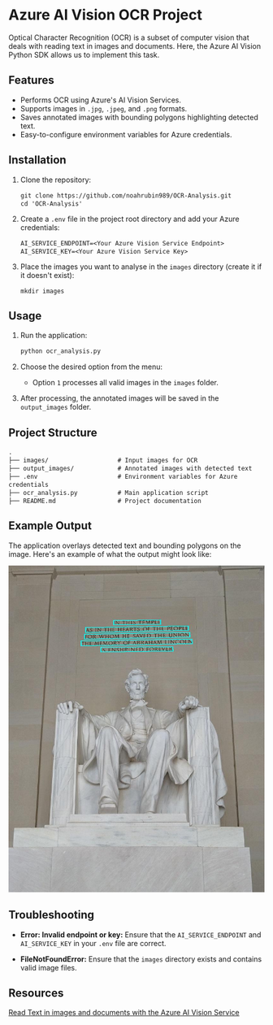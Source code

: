 # Azure AI Vision OCR Project

Optical Character Recognition (OCR) is a subset of computer vision that deals with reading text in images and documents. Here, the Azure AI Vision Python SDK allows us to implement this task.

## Features

- Performs OCR using Azure's AI Vision Services.
- Supports images in `.jpg`, `.jpeg`, and `.png` formats.
- Saves annotated images with bounding polygons highlighting detected text.
- Easy-to-configure environment variables for Azure credentials.

## Installation

1. Clone the repository:

   ```plaintext
   git clone https://github.com/noahrubin989/OCR-Analysis.git
   cd 'OCR-Analysis'
   ```

2. Create a `.env` file in the project root directory and add your Azure credentials:

   ```plaintext
   AI_SERVICE_ENDPOINT=<Your Azure Vision Service Endpoint>
   AI_SERVICE_KEY=<Your Azure Vision Service Key>
   ```

3. Place the images you want to analyse in the `images` directory (create it if it doesn't exist):

   ```plaintext
   mkdir images
   ```

## Usage

1. Run the application:

   ```bash
   python ocr_analysis.py
   ```

2. Choose the desired option from the menu:

   - Option `1` processes all valid images in the `images` folder.

3. After processing, the annotated images will be saved in the `output_images` folder.

## Project Structure

```plaintext
.
├── images/                   # Input images for OCR
├── output_images/            # Annotated images with detected text
├── .env                      # Environment variables for Azure credentials
├── ocr_analysis.py           # Main application script
├── README.md                 # Project documentation
```

## Example Output

The application overlays detected text and bounding polygons on the image. Here's an example of what the output might look like:

![Example Output](output_images/text_Lincoln.jpg)



## Troubleshooting

- **Error: Invalid endpoint or key:**
  Ensure that the `AI_SERVICE_ENDPOINT` and `AI_SERVICE_KEY` in your `.env` file are correct.

- **FileNotFoundError:**
  Ensure that the `images` directory exists and contains valid image files.


## Resources
[Read Text in images and documents with the Azure AI Vision Service](https://learn.microsoft.com/en-gb/training/modules/read-text-images-documents-with-computer-vision-service/1-introduction)
